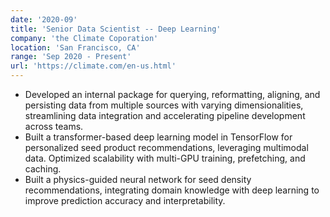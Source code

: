 ```yaml
---
date: '2020-09'
title: 'Senior Data Scientist -- Deep Learning'
company: 'the Climate Coporation'
location: 'San Francisco, CA'
range: 'Sep 2020 - Present'
url: 'https://climate.com/en-us.html'
---
```


- Developed an internal package for querying, reformatting, aligning, and persisting data from multiple sources with varying dimensionalities, streamlining data integration and accelerating pipeline development across teams.
- Built a transformer-based deep learning model in TensorFlow for personalized seed product recommendations, leveraging multimodal data. Optimized scalability with multi-GPU training, prefetching, and caching.
- Built a physics-guided neural network for seed density recommendations, integrating domain knowledge with deep learning to improve prediction accuracy and interpretability.

